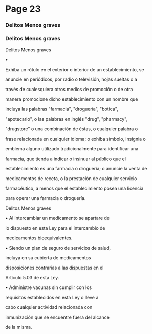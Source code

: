 # Page 23

### Delitos Menos graves

### Delitos Menos graves

Delitos Menos graves

•

Exhiba un rótulo en el exterior o interior de un establecimiento, se

anuncie en periódicos, por radio o televisión, hojas sueltas o a

través de cualesquiera otros medios de promoción o de otra

manera promocione dicho establecimiento con un nombre que

incluya las palabras "farmacia", "droguería", "botica",

"apotecario", o las palabras en inglés "drug", "pharmacy",

"drugstore" o una combinación de éstas, o cualquier palabra o

frase relacionada en cualquier idioma; o exhiba símbolo, insignia o

emblema alguno utilizado tradicionalmente para identificar una

farmacia, que tienda a indicar o insinuar al público que el

establecimiento es una farmacia o droguería; o anuncie la venta de

medicamentos de receta, o la prestación de cualquier servicio

farmacéutico, a menos que el establecimiento posea una licencia

para operar una farmacia o droguería.

Delitos Menos graves

• Al intercambiar un medicamento se apartare de

lo dispuesto en esta Ley para el intercambio de

medicamentos bioequivalentes.

• Siendo un plan de seguro de servicios de salud,

incluya en su cubierta de medicamentos

disposiciones contrarias a las dispuestas en el

Artículo 5.03 de esta Ley.

• Administre vacunas sin cumplir con los

requisitos establecidos en esta Ley o lleve a

cabo cualquier actividad relacionada con

inmunización que se encuentre fuera del alcance

de la misma.

